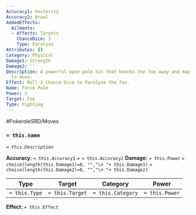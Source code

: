 ```yaml
---
Accuracy1: Dexterity
Accuracy2: Brawl
AddedEffects:
  Ailments:
  - Affects: Targets
    ChanceDice: 3
    Type: Paralyze
Attributes: {}
Category: Physical
Damage1: Strength
Damage2: ''
Description: A powerful open palm hit that knocks the foe away and may leave him unable
  to move.
Effect: Roll 3 Chance Dice to Paralyze the foe.
Name: Force Palm
Power: 2
Target: Foe
Type: Fighting
---
```


#PokeroleSRD/Moves

### `= this.name`
*`= this.Description`*

**Accuracy:** `= this.Accuracy1` + `= this.Accuracy2`
**Damage:** `= this.Power` `= choice(length(this.Damage1)=0, "","\+ "+ this.Damage1)` `= choice(length(this.Damage2)=0, "","\+ "+ this.Damage2)`

| Type          | Target          | Category          | Power          |
| ------------- | --------------- | ----------------  | -------------- |
| `= this.Type` | `= this.Target` | `= this.Category` | `= this.Power` | 

**Effect:** `= this.Effect`
